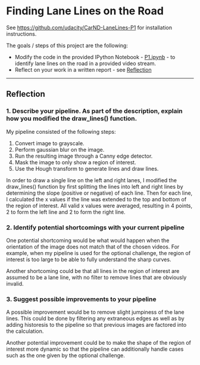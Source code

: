 # Finding Lane Lines on the Road

See <https://github.com/udacity/CarND-LaneLines-P1> for installation instructions.

The goals / steps of this project are the following:
* Modify the code in the provided IPython Notebook - [P1.ipynb](P1.ipynb) - to identify lane lines on the road in a provided video stream.
* Reflect on your work in a written report - see [Reflection](#reflection)

---

## Reflection

### 1. Describe your pipeline. As part of the description, explain how you modified the draw_lines() function.

My pipeline consisted of the following steps:

1. Convert image to grayscale.
2. Perform gaussian blur on the image.
3. Run the resulting image through a Canny edge detector.
4. Mask the image to only show a region of interest.
5. Use the Hough transform to generate lines and draw lines.

In order to draw a single line on the left and right lanes, I modified the draw_lines() function by first splitting the lines into left and right lines by determining the slope (positive or negative) of each line. Then for each line, I calculated the x values if the line was extended to the top and bottom of the region of interest. All valid x values were averaged, resulting in 4 points, 2 to form the left line and 2 to form the right line.

### 2. Identify potential shortcomings with your current pipeline

One potential shortcoming would be what would happen when the orientation of the image does not match that of the chosen videos. For example, when my pipeline is used for the optional challenge, the region of interest is too large to be able to fully understand the sharp curves.

Another shortcoming could be that all lines in the region of interest are assumed to be a lane line, with no filter to remove lines that are obviously invalid.


### 3. Suggest possible improvements to your pipeline

A possible improvement would be to remove slight jumpiness of the lane lines. This could be done by filtering any extraneous edges as well as by adding historesis to the pipeline so that previous images are factored into the calculation.

Another potential improvement could be to make the shape of the region of interest more dynamic so that the pipeline can additionally handle cases such as the one given by the optional challenge.
